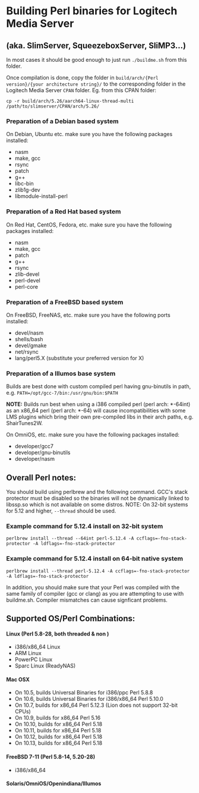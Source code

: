 Building Perl binaries for Logitech Media Server
============================
(aka. SlimServer, SqueezeboxServer, SliMP3...)
--------

In most cases it should be good enough to just run `./buildme.sh` from this folder.

Once compilation is done, copy the folder in `build/arch/{Perl version}/{your architecture string}/` to the corresponding folder in the Logitech Media Server `CPAN` folder. Eg. from this CPAN folder:

```
cp -r build/arch/5.26/aarch64-linux-thread-multi /path/to/slimserver/CPAN/arch/5.26/
```

### Preparation of a Debian based system
On Debian, Ubuntu etc. make sure you have the following packages installed:
* nasm
* make, gcc
* rsync
* patch
* g++
* libc-bin
* zlib1g-dev
* libmodule-install-perl

### Preparation of a Red Hat based system
On Red Hat, CentOS, Fedora, etc. make sure you have the following packages installed:
* nasm
* make, gcc
* patch
* g++
* rsync
* zlib-devel
* perl-devel
* perl-core

### Preparation of a FreeBSD based system
On FreeBSD, FreeNAS, etc. make sure you have the following ports installed:
* devel/nasm
* shells/bash
* devel/gmake
* net/rsync
* lang/perl5.X (substitute your preferred version for X)

### Preparation of a Illumos base system
Builds are best done with custom compiled perl having gnu-binutils in path, e.g.
```PATH=/opt/gcc-7/bin:/usr/gnu/bin:$PATH```

**NOTE:** Builds run best when using a i386 compiled perl (perl arch: \*-64int)
as an x86_64 perl (perl arch: \*-64) will cause incompatibilities with
some LMS plugins which bring their own pre-compiled libs in their
arch paths, e.g. ShairTunes2W.

On OmniOS, etc. make sure you have the following packages installed:
* developer/gcc7
* developer/gnu-binutils
* developer/nasm


## Overall Perl notes:
You should build using perlbrew and the following command. GCC's stack protector must be disabled
so the binaries will not be dynamically linked to libssp.so which is not available on some distros.
NOTE: On 32-bit systems for 5.12 and higher, `--thread` should be used.

### Example command for 5.12.4 install on 32-bit system
```
perlbrew install --thread --64int perl-5.12.4 -A ccflags=-fno-stack-protector -A ldflags=-fno-stack-protector
```

### Example command for 5.12.4 install on 64-bit native system
```
perlbrew install --thread perl-5.12.4 -A ccflags=-fno-stack-protector -A ldflags=-fno-stack-protector
```
In addition, you should make sure that your Perl was compiled with the same family of compiler 
(gcc or clang) as you are attempting to use with buildme.sh. Compiler mismatches can cause 
signficant problems.

## Supported OS/Perl Combinations:
#### Linux (Perl 5.8-28, both threaded & non )
  -  i386/x86_64 Linux
  -  ARM Linux
  -  PowerPC Linux
  -  Sparc Linux (ReadyNAS)
#### Mac OSX
  -  On 10.5, builds Universal Binaries for i386/ppc Perl 5.8.8
  -  On 10.6, builds Universal Binaries for i386/x86_64 Perl 5.10.0
  -  On 10.7, builds for x86_64 Perl 5.12.3 (Lion does not support 32-bit CPUs)
  -  On 10.9, builds for x86_64 Perl 5.16
  -  On 10.10, builds for x86_64 Perl 5.18
  -  On 10.11, builds for x86_64 Perl 5.18
  -  On 10.12, builds for x86_64 Perl 5.18
  -  On 10.13, builds for x86_64 Perl 5.18
#### FreeBSD 7-11 (Perl 5.8-14, 5.20-28)
  -  i386/x86_64
#### Solaris/OmniOS/Openindiana/Illumos

